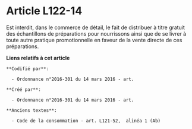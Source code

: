 # Article L122-14

Est interdit, dans le commerce de détail, le fait de distribuer à titre gratuit des échantillons de préparations pour
nourrissons ainsi que de se livrer à toute autre pratique promotionnelle en faveur de la vente directe de ces préparations.

**Liens relatifs à cet article**

	**Codifié par**:

	  - Ordonnance n°2016-301 du 14 mars 2016 - art.

	**Créé par**:

	  - Ordonnance n°2016-301 du 14 mars 2016 - art.

	**Anciens textes**:

	  - Code de la consommation - art. L121-52,  alinéa 1 (Ab)
